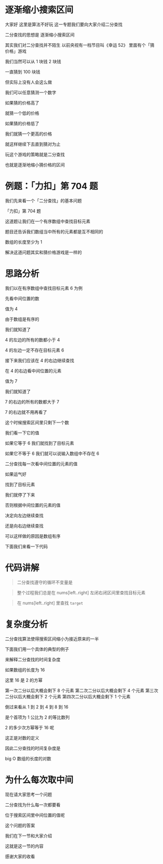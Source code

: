 # 逐渐缩小搜索区间

大家好  这里是算法不好玩
这一专题我们要向大家介绍二分查找

二分查找的思想是
逐渐缩小搜索区间

其实我们对二分查找并不陌生
以前央视有一档节目叫《幸运 52》
里面有个「猜价格」游戏

我们当然可以从 1 块钱 2 块钱

一直猜到 100 块钱

但实际上没有人会这么做

我们可以任意猜测一个数字

如果猜的价格高了

就猜一个低的价格

如果猜的价格低了

我们就猜一个更高的价格

就这样继续下去直到猜对为止

玩这个游戏的策略就是二分查找

也就是逐渐地缩小猜价格的区间


# 例题：「力扣」第 704 题

我们先来看一个「二分查找」的基本问题

「力扣」第 704 题

这道题让我们在一个有序数组中查找目标元素

题目还告诉我们数组当中所有的元素都是互不相同的

数组的长度至少为 1

解决这道问题其实和猜价格游戏是一样的

# 思路分析

我们以在有序数组中查找目标元素 6 为例

先看中间位置的数

值为 4 

由于数组是有序的

我们就知道了

4 的左边的所有的数都小于 4

4 的左边一定不存在目标元素 6 

接下来我们应该在 4 的右边继续查找

在 4 的右边看中间位置的元素

值为 7 

我们就知道了

7 的右边的所有的数都大于 7

7 的右边就不用再看了

这个时候搜索区间里只剩下一个数

我们看一下它的值

如果它等于 6 我们就找到了目标元素

如果它不等于 6 我们就可以说输入数组中不存在 6

二分查找每一次看中间位置的元素的值

如果运气好

找到了目标元素

我们就停了下来

否则根据中间位置的元素的值

决定向左边继续查找

还是向右边继续查找

可以这样做的原因是数组有序

下面我们来看一下代码



# 代码讲解

> 二分查找遵守的循环不变量是

> 整个过程我们总是在 nums[left..right] 左闭右闭区间里查找目标元素

> 在 nums[left..right] 里查找 `target` 

# 复杂度分析

二分查找算法使得搜索区间缩小为接近原来的一半

下面我们用一个具体的典型的例子

来解释二分查找的时间复杂度

如果数组的长度为 16

这里 16 是 2 的方幂

第一次二分以后大概会剩下 8 个元素
第二次二分以后大概会剩下 4 个元素
第三次二分以后大概会剩下 2 个元素
第四次二分以后大概会剩下 1 个元素

倒过来看从 1 到 2 到 4 到 8 到 16

是个首项为 1 公比为 2 的等比数列  

2 的多少次方幂等于 16 呢

这正是对数的定义

因此二分查找的时间复杂度是

big O 数组的长度的对数

# 为什么每次取中间

现在请大家思考一个问题

二分查找为什么每一次都要看

位于搜索区间里中间位置的值呢

这个问题的答案

我们在下一节和大家介绍

这就是这一节的内容

感谢大家的收看